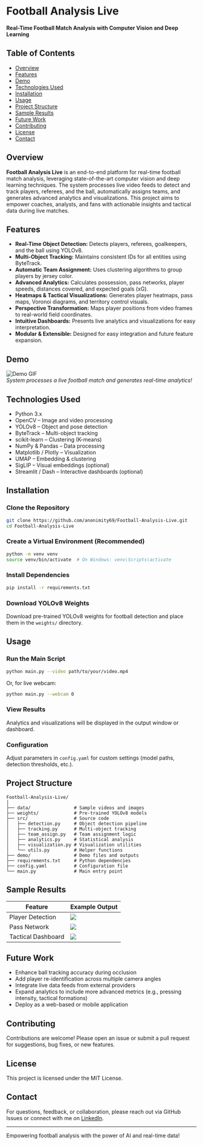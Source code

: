 # Football Analysis Live  
**Real-Time Football Match Analysis with Computer Vision and Deep Learning**

## Table of Contents
- [Overview](#overview)  
- [Features](#features)  
- [Demo](#demo) 
- [Technologies Used](#technologies-used)  
- [Installation](#installation)  
- [Usage](#usage)  
- [Project Structure](#project-structure)  
- [Sample Results](#sample-results)  
- [Future Work](#future-work)  
- [Contributing](#contributing)  
- [License](#license)  
- [Contact](#contact)  

## Overview  
**Football Analysis Live** is an end-to-end platform for real-time football match analysis, leveraging state-of-the-art computer vision and deep learning techniques. The system processes live video feeds to detect and track players, referees, and the ball, automatically assigns teams, and generates advanced analytics and visualizations. This project aims to empower coaches, analysts, and fans with actionable insights and tactical data during live matches.

## Features
- **Real-Time Object Detection:** Detects players, referees, goalkeepers, and the ball using YOLOv8.  
- **Multi-Object Tracking:** Maintains consistent IDs for all entities using ByteTrack.  
- **Automatic Team Assignment:** Uses clustering algorithms to group players by jersey color.  
- **Advanced Analytics:** Calculates possession, pass networks, player speeds, distances covered, and expected goals (xG).  
- **Heatmaps & Tactical Visualizations:** Generates player heatmaps, pass maps, Voronoi diagrams, and territory control visuals.  
- **Perspective Transformation:** Maps player positions from video frames to real-world field coordinates.  
- **Intuitive Dashboards:** Presents live analytics and visualizations for easy interpretation.  
- **Modular & Extensible:** Designed for easy integration and future feature expansion.

## Demo
![Demo GIF](demo/demo.gif)  
*System processes a live football match and generates real-time analytics!*

## Technologies Used
- Python 3.x  
- OpenCV – Image and video processing  
- YOLOv8 – Object and pose detection  
- ByteTrack – Multi-object tracking  
- scikit-learn – Clustering (K-means)  
- NumPy & Pandas – Data processing  
- Matplotlib / Plotly – Visualization  
- UMAP – Embedding & clustering  
- SigLIP – Visual embeddings (optional)  
- Streamlit / Dash – Interactive dashboards (optional)

## Installation

### Clone the Repository
```bash
git clone https://github.com/anonimity69/Football-Analysis-Live.git
cd Football-Analysis-Live
```

### Create a Virtual Environment (Recommended)
```bash
python -m venv venv
source venv/bin/activate  # On Windows: venv\Scripts\activate
```

### Install Dependencies
```bash
pip install -r requirements.txt
```

### Download YOLOv8 Weights  
Download pre-trained YOLOv8 weights for football detection and place them in the `weights/` directory.

## Usage

### Run the Main Script
```bash
python main.py --video path/to/your/video.mp4
```

Or, for live webcam:
```bash
python main.py --webcam 0
```

### View Results  
Analytics and visualizations will be displayed in the output window or dashboard.

### Configuration  
Adjust parameters in `config.yaml` for custom settings (model paths, detection thresholds, etc.).

## Project Structure
```
Football-Analysis-Live/
│
├── data/                # Sample videos and images  
├── weights/             # Pre-trained YOLOv8 models  
├── src/                 # Source code  
│   ├── detection.py     # Object detection pipeline  
│   ├── tracking.py      # Multi-object tracking  
│   ├── team_assign.py   # Team assignment logic  
│   ├── analytics.py     # Statistical analysis  
│   ├── visualization.py # Visualization utilities  
│   └── utils.py         # Helper functions  
├── demo/                # Demo files and outputs  
├── requirements.txt     # Python dependencies  
├── config.yaml          # Configuration file  
└── main.py              # Main entry point  
```

## Sample Results

| Feature              | Example Output                 |
|----------------------|--------------------------------|
| Player Detection     | ![](demo/player_detection.png) |
| Pass Network         | ![](demo/pass_network.png)     |
| Tactical Dashboard   | ![](demo/dashboard.png)        |

## Future Work
- Enhance ball tracking accuracy during occlusion  
- Add player re-identification across multiple camera angles  
- Integrate live data feeds from external providers  
- Expand analytics to include more advanced metrics (e.g., pressing intensity, tactical formations)  
- Deploy as a web-based or mobile application  

## Contributing
Contributions are welcome! Please open an issue or submit a pull request for suggestions, bug fixes, or new features.

## License
This project is licensed under the MIT License.

## Contact
For questions, feedback, or collaboration, please reach out via GitHub Issues or connect with me on [LinkedIn]([https://www.linkedin.com/](https://www.linkedin.com/in/preetish-majumdar-75296b211/)).

---

Empowering football analysis with the power of AI and real-time data!
